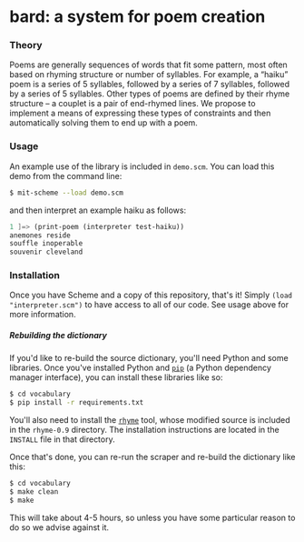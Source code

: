 # bard: a system for poem creation

### Theory
Poems are generally sequences of words that fit some pattern, most often based
on rhyming structure or number of syllables. For example, a “haiku” poem is a
series of 5 syllables, followed by a series of 7 syllables, followed by a
series of 5 syllables. Other types of poems are defined by their rhyme
structure – a couplet is a pair of end-rhymed lines. We propose to implement a
means of expressing these types of constraints and then automatically solving
them to end up with a poem.


### Usage
An example use of the library is included in `demo.scm`. You can load this demo
from the command line:

```bash
$ mit-scheme --load demo.scm
```

and then interpret an example haiku as follows:

```scheme
1 ]=> (print-poem (interpreter test-haiku))
anemones reside
souffle inoperable
souvenir cleveland
```


### Installation
Once you have Scheme and a copy of this repository, that's it! Simply `(load
"interpreter.scm")` to have access to all of our code. See usage above for more
information.

##### Rebuilding the dictionary

If you'd like to re-build the source dictionary, you'll need Python and some
libraries.  Once you've installed Python and
[`pip`](https://pip.pypa.io/en/latest/installing.html) (a Python dependency
manager interface), you can install these libraries like so:

```bash
$ cd vocabulary
$ pip install -r requirements.txt
```

You'll also need to install the [`rhyme`](http://rhyme.sourceforge.net/) tool,
whose modified source is included in the `rhyme-0.9` directory. The
installation instructions are located in the `INSTALL` file in that directory.

Once that's done, you can re-run the scraper and re-build the dictionary like
this:

```bash
$ cd vocabulary
$ make clean
$ make
```

This will take about 4-5 hours, so unless you have some particular reason to do
so we advise against it.
